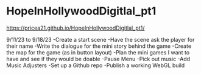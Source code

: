 # HopeInHollywoodDigitlal_pt1
 
https://pricea21.github.io/HopeInHollywoodDigitlal_pt1/ 

9/11/23 to 9/18/23
-Create a start scene 
-Have the scene ask the player for their name
-Write the dialogue for the mini story behind the game
-Create the map for the game (as in button layout)
-Plan the mini games I want to have and see if they would be doable
-Pause Menu
-Pick out music
-Add Music Adjusters
-Set up a Github repo
-Publish a working WebGL build
